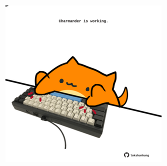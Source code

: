 <!-- built at 30/10/2022, 18:01:02 UTC -->
<p align="center">
  <img width="500" height="500" src="./ReadmeImage.svg">
</p>
